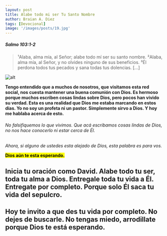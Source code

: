 ```yaml
---
layout: post
title: Alabe todo mi ser Tu Santo Nombre
author: Braian A. Diez
tags: [Devocional]
image: '/images/posts/19.jpg'
---
```



##### Salmo 103:1-2

> ¹Alaba, alma mía, al Señor; alabe todo mí ser su santo nombre. ²Alaba, alma mía, al Señor, y no olvides ninguno de sus beneficios. ³Él perdona todos tus pecados y sana todas tus dolencias. […]



![alt](https://images.unsplash.com/photo-1579905595163-07fdce0d4cf7?ixlib=rb-1.2.1&ixid=eyJhcHBfaWQiOjEyMDd9&auto=format&fit=crop&w=1350&q=80)

<p><strong>Tengo entendido que a muchos de nosotros, que visitamos esta red social, nos cuesta mantener una buena comunión con Dios. Es hermoso porque muchos escriben cosas lindas sobre Dios, pero pocos han vivido su verdad. Esta es una realidad que Dios me estaba marcando en estos días. Yo no soy un profeta ni un pastor. Simplemente sirvo a Dios. Y hoy me hablaba acerca de esto.</strong></p>

###### No falsifiquemos lo que vivimos. Que acá escribamos cosas lindas de Dios, no nos hace conocerlo ni estar cerca de Él.

<p><em>Ahora, si alguno de ustedes esta alejado de Dios, esta palabra es para vos.</em></p>

<p><mark><strong>Dios aún te esta esperando.</strong></mark></p>

## Inicia tu oración como David. Alabe todo tu ser, toda tu alma a Dios. Entregale toda tu vida a Él. Entregate por completo. Porque solo Él saca tu vida del sepulcro.

## Hoy te invito a que des tu vida por completo. No dejes de buscarle. No tengas miedo, arrodillate porque Dios te está esperando.
